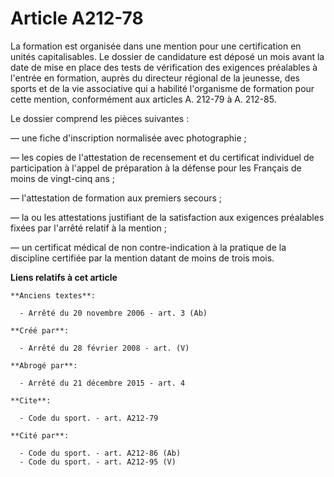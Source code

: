 # Article A212-78

La formation est organisée dans une mention pour une certification en unités capitalisables. Le dossier de candidature est
déposé un mois avant la date de mise en place des tests de vérification des exigences préalables à l'entrée en formation,
auprès du directeur régional de la jeunesse, des sports et de la vie associative qui a habilité l'organisme de formation pour
cette mention, conformément aux articles A. 212-79 à A. 212-85.

Le dossier comprend les pièces suivantes : 

― une fiche d'inscription normalisée avec photographie ; 

― les copies de l'attestation de recensement et du certificat individuel de participation à l'appel de préparation à la
défense pour les Français de moins de vingt-cinq ans ; 

― l'attestation de formation aux premiers secours ; 

― la ou les attestations justifiant de la satisfaction aux exigences préalables fixées par l'arrêté relatif à la mention ; 

― un certificat médical de non contre-indication à la pratique de la discipline certifiée par la mention datant de moins de
trois mois.

**Liens relatifs à cet article**

	**Anciens textes**:

	  - Arrêté du 20 novembre 2006 - art. 3 (Ab)

	**Créé par**:

	  - Arrêté du 28 février 2008 - art. (V)

	**Abrogé par**:

	  - Arrêté du 21 décembre 2015 - art. 4

	**Cite**:

	  - Code du sport. - art. A212-79

	**Cité par**:

	  - Code du sport. - art. A212-86 (Ab)
	  - Code du sport. - art. A212-95 (V)
